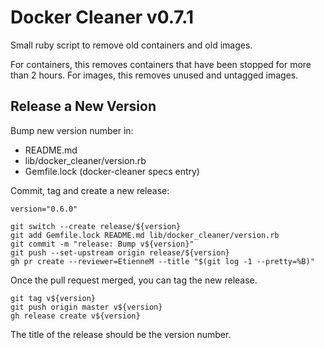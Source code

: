 # Docker Cleaner v0.7.1

Small ruby script to remove old containers and old images.

For containers, this removes containers that have been stopped for more than 2 hours.
For images, this removes unused and untagged images.

## Release a New Version

Bump new version number in:
- README.md
- lib/docker_cleaner/version.rb
- Gemfile.lock (docker-cleaner specs entry)

Commit, tag and create a new release:
```shell
version="0.6.0"

git switch --create release/${version}
git add Gemfile.lock README.md lib/docker_cleaner/version.rb
git commit -m "release: Bump v${version}"
git push --set-upstream origin release/${version}
gh pr create --reviewer=EtienneM --title "$(git log -1 --pretty=%B)"
```

Once the pull request merged, you can tag the new release.

```shell
git tag v${version}
git push origin master v${version}
gh release create v${version}
```

The title of the release should be the version number.
